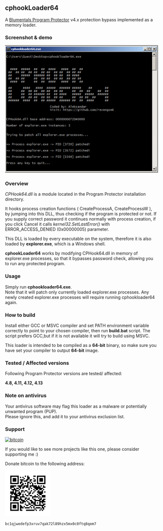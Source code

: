 ## cphookLoader64

A [Blumentals Program Protector](https://www.blumentals.net/protector/) v4.x protection bypass implemented as a memory loader.

### Screenshot & demo

![cphookloader64](img/cphookscr.png) 

### Overview

_CPHook64.dll_ is a module located in the Program Protector installation directory.

It hooks process creation functions ( CreateProcessA, CreateProcessW ), by jumping into this DLL, thus checking if the program is protected or not. If you supply correct password it continues normally with process creation, if you click Cancel it calls _kernel32.SetLastError()_ with ERROR_ACCESS_DENIED (0x00000005) parameter.

This DLL is loaded by every executable on the system, therefore it is also loaded by **explorer.exe**, which is a Windows shell.

**cphookLoader64** works by modifying CPHook64.dll in memory of explorer.exe processes, so that it bypasses password check, allowing you to run any protected program.


### Usage

Simply run **cphookloader64.exe**.   
Note that it will patch only currently loaded explorer.exe processes. Any newly created explorer.exe processes will require running cphookloader64 again.

### How to build

Install either GCC or MSVC compiler and set PATH environment variable correctly to point to your chosen compiler, then run **build.bat** script. The script prefers GCC,but if it is not available it will try to build using MSVC.

This loader is intended to be compiled as a **64-bit** binary, so make sure you have set your compiler to output **64-bit** image.

### Tested / Affected versions

Following Program Protector versions are tested/ affected:
 
**4.8, 4.11, 4.12, 4.13**


### Note on antivirus

Your antivirus software may flag this loader as a malware or potentially unwanted program (PUP).   
Please ignore this, and add it to your antivirus exclusion list.

### Support

[![bitcoin](https://img.shields.io/badge/donate-bitcoin-EF8E19)](bitcoin:bc1qjwedefp3xruv7qak72l89hzx5mx0c0ftq8qem7)

If you would like to see more projects like this one, please consider supporting me :)  

Donate bitcoin to the following address:

![btcqrcode](img/bcqrcode.png)

```
bc1qjwedefp3xruv7qak72l89hzx5mx0c0ftq8qem7
```